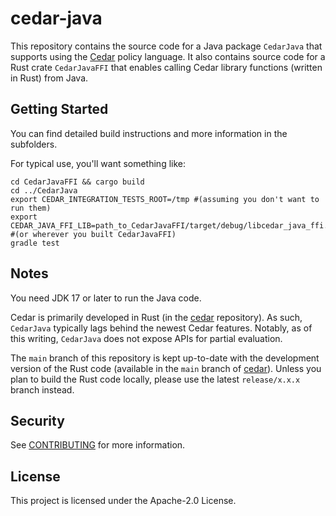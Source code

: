 # cedar-java

This repository contains the source code for a Java package `CedarJava` that supports using the [Cedar](https://www.cedarpolicy.com) policy language.
It also contains source code for a Rust crate `CedarJavaFFI` that enables calling Cedar library functions (written in Rust) from Java.


## Getting Started
You can find detailed build instructions and more information in the subfolders.

For typical use, you'll want something like:

```shell
cd CedarJavaFFI && cargo build
cd ../CedarJava
export CEDAR_INTEGRATION_TESTS_ROOT=/tmp #(assuming you don't want to run them)
export CEDAR_JAVA_FFI_LIB=path_to_CedarJavaFFI/target/debug/libcedar_java_ffi.so #(or wherever you built CedarJavaFFI)
gradle test
```

## Notes

You need JDK 17 or later to run the Java code.

Cedar is primarily developed in Rust (in the [cedar](https://github.com/cedar-policy/cedar) repository). As such, `CedarJava` typically lags behind the newest Cedar features. Notably, as of this writing, `CedarJava` does not expose APIs for partial evaluation.

The `main` branch of this repository is kept up-to-date with the development version of the Rust code (available in the `main` branch of [cedar](https://github.com/cedar-policy/cedar)). Unless you plan to build the Rust code locally, please use the latest `release/x.x.x` branch instead.

## Security

See [CONTRIBUTING](CONTRIBUTING.md#security-issue-notifications) for more information.

## License

This project is licensed under the Apache-2.0 License.

